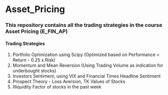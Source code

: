 # Asset_Pricing
### This repository contains all the trading strategies in the course Asset Pricing (E_FIN_AP)

#### Trading Strategies
1. Portfolio Optimization using Scipy (Optimized based on Performance = Return - 0.25 x Risk)
2. Momentum and Mean Reversion (Using Trading Volume as indication for underbought stocks)
3. Investors Sentiment, using VIX and Financial Times Headline Sentiment
4. Prospect Theory - Loss Aversion, TK Values of Stocks
5. Illiquidity Factor of stocks in the past week